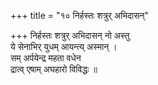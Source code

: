 +++
title = "१० निर्हस्तः शत्रुर् अभिदासन्"

+++
निर्हस्तः शत्रुर् अभिदासन् नो अस्तु  
ये सेनाभिर् युधम् आयन्त्य् अस्मान् ।  
सम् अर्पयेन्द्र महता वधेन  
द्रात्व् एषाम् अघहारो विविद्धः ॥
